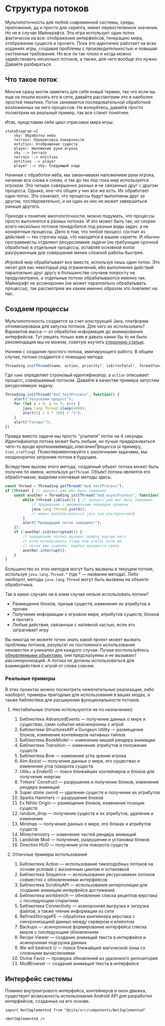 # Структура потоков

Мультипоточность для любой современной системы, среды, приложения, да и просто для скрипта, имеет первостепенное значение. Но не в случае Майнкрафта. Эта игра использует один поток фактически на все: отображение интерфейсов, генерацию мира, отображение существ и прочего. Пока это идентично работает на всех изданиях игры, создавая проблемы с производительностью и повышая системные требования. Но все ли так плохо и когда можно задействовать несколько потоков, а также, для чего вообще это нужно. Давайте разбираться.

## Что такое поток

Многие сразу могли заметить для себя новый термин, так что если вы еще не пошли искать его в сети, давайте рассмотрим это в наиболее простой тематике. Поток занимается последовательной обработкой возложенных на него процессов. Не волнуйтесь, давайте просто посмотрим на реальный пример, так все станет понятнее.

Итак, представим себе цикл отрисовки мира игры:

```mermaid
stateDiagram-v2
    sky: Обработка неба
    terrain: Перерисовка поверхности
    entities: Отображение существ
    player: Наложение руки игрока
    sky --> terrain
    terrain --> entities
    entities --> player
    player --> sky: Следующий кадр
```

Начиная с обработки неба, мы заканчиваем наложением руки игрока, начиная все снова и снова, и так до тех пор пока мир используется игроком. Это четыре совершенно разных и не связанных друг с другом процесса. Однако, кое-что общее у них все же есть. Их обработает один поток. Это означает, что процессы будут выполнены друг за другом, последовательно, и ни один из них не может завершиться раньше другого.

Приходя к понятию многопоточности, можно подумать, что процессы просто выполнятся в разных потоках. И это может быть так, но скорее всего несколько потоков понадобится под разные виды задач, а не конкретные процессы. Дело в том, что любой процесс состоит из действий — тех строчек кода, что находятся в вашем скрипте. И обычно программисты отделяют ресурсоемкие задачи (не требующие срочной обработки) в отдельные процессы, оставляя основной поток разгруженным для совершения менее сложной работы быстрее.

Игровой мир обрабатывает все вместе, используя лишь один поток. Это несет для нас некоторый ряд ограничений, ибо выполнение действий параллельно друг другу в большинстве случаев попросту не предусмотрено, а отдельные потоки обрабатываются именно так. Майнкрафт не ассинхронен (не может параллельно обрабатывать процессы), так рассмотрим же каким именно образом это повлияет на нас.

## Создаем процессы

Мультипоточность создается за счет конструкций Java, платформа оптимизирована для запуска потоков. Для чего их использовать? Вариантов масса — от обработки информации до анимирования интерфейсов. Тут решать только вам и давать каких бы то ни было рекомендация мы не можем, советую изучить [сторонюю статью](https://habr.com/ru/sandbox/167189).

Начнем с создания простого потока, имитирующего работу. В общем случае, потоки создаются с помощью метода:

```js
Threading.initThread(name, action, priority?, isErrorFatal?, formatFunc?)
```

Где `name` определяет строковый идентификатор, а `action` описывает процесс, совершаемый потоком. Давайте в качестве примера запустим ресурсоемкую задачу:

```js
Threading.initThread("mod_testProcess", function() {
    alert("Запускаем процесс");
    for (let i = 0; i <= 5; i++) {
        java.lang.Thread.sleep(4000);
        alert((i / 5 * 100) + "%");
    }
    alert("Готово!");
})
```

Правда вместо задачи мы просто "усыпили" поток на 4 секунды. Идентификатор потока может быть любым, но лучше придерживаться чего-то вроде *краткоеимямода_описаниеПроцесса* (к примеру, `tcon_crafting`). Поэкспериментируйте с различными задачами, мы неоднократно затронем потоки в будущем.

Вследствии вызова этого метода, созданный объект потока может быть получен по имени, используя `getThread`. Объект потока является его обработчиком, выделим ключевые методы здесь:

```js
const thread = Threading.getThread("mod_testProcess");
if (thread) { // процесс уже мог быть завершен
    const another = Threading.initThread("mod_asyncProcess", function() {
        while (thread.isAlive()) { // процесс уже мог быть завершен
            // прерывание с минимальным периодом времени
            java.lang.Thread.yield();
            // можно воспользоваться join как альтернативой
        }
        alert("Предыдущий поток завершен!");
    });
    if (!another.isInterrupted()) {
        // прерывание потока вызовет ошибку внутри него
        // если использовать sleep или yield; если же
        // поток уже усыплен, ошибка вызовется сразу
        another.interrupt();
    }
}
```

Большинство из этих методов могут быть вызваны в текущем потоке, используя `java.lang.Thread.*` (где * — название метода). Либо наоборот, методы `java.lang.Thread` могут быть вызваны на объекте обработчика.

Так в каких случаях ни в коем случае нельзя использовать потоки?

- Размещение блоков, призыв существ, изменение их атрибутов и прочее
- Получение информации о игровом мире, атрибутов существ, блоков и прочего
- Любые действия, связанные с нативной частью, если это затрагивает игру

Вы никогда не можете точно знать какой проект может вызвать проблемы потоков, результат их постоянного использования неизвестен и уникален для каждого случая. Лучше воспользуйтесь [обновляемыми объектами](updatables.md), они предсказуемы и не вызывают рассинхронизаций. А потоки не должны использоваться для взаимодействия с игрой от слова совсем.

### Реальные примеры

В этих проектах можно посмотреть нежелательные реализации, либо наоборот, примеры пригодные для использования в ваших модах, а также библиотеки для расширения функциональности потоков.

<!-- Расширяйте этот список самостоятельно по мере необходимости. -->

1. Нестабильные (потоки используются не по назначению)

   1. Библиотека AdvancedEvents — получение данных о мире и существах, сами события неасинхронны с игрой
   2. Библиотеки StructuresAPI и Dungeon Utility — размещение блоков, изменение контейнеров нативных тайлов
   3. Библиотека BookModel — изменение мешей рендера анимации
   4. Библиотека Transition — изменение атрибутов и положения существ
   5. Библиотека Bow — изменение угла зрения игрока
   6. Aim Assist — получение данных о мире, его существах и изменение угла поворота существ
   7. Utils+ и EnderIO — поиск ближайших контейнеров и блоков для получения энергии
   8. Tinkers' Construct — разрушение и получение блоков, изменение рендера анимаций
   9. Super stone sword — удаление существ и получение их атрибутов
   10. Sparks Hammers — разрушение блоков
   11. Ex Nihilo Origin — размещение блоков, изменение позиции существ
   12. random_drop — получение существ и их атрибутов, удаление и изменение
   13. Minimap — получение данных о мире, его блоках и атрибутов существ
   14. Minechemistry — изменение частей рендера анимаций
   15. Landslide Mod — получение, разрушение и установка блоков
   16. Direction HUD — получение угла поворота существ

2. Отличные примеры использования

   1. Библиотека Action — использование тикоподобных потоков на основе условий c жизненным циклом и остановкой
   2. Библиотека Sequence — использование ресурсоемких потоков совместно с обновлениями интерфейсов
   3. Библиотека ScrutinyAPI — использование интерполяции для создания анимации интерфейса достижений
   4. Библиотека workbench — обновление списка рецептов верстака с последующим открытием
   5. Библиотека Connectivity — асинхронная выгрузка и загрузка файлов, а также чтение информации из сети
   6. RefinedStoragePE — обработка контейнера верстака с синхронизацией данных между сервером и клиентом
   7. Backups — асинхронное формирование интерфейса списка миров с последующим обновлением
   8. Recipe Viewer — создание анимаций текста в интерфейсе и асинхронная подгрузка данных
   9. We will bedrock U — поиск ближайшей магической зоны со сложными вычислениями
   10. Divine Favor — проверка обновлений из удаленного репозитория
   11. ModBrowser — создание анимаций текста в интерфейсе

## Интерфейс системы

Помимо внутреигрового интерфейса, контейнеров и окон движка, существует возможность использования Android API для разработки интерфейсов, созданных на его основе.

```mdx-code-block
import NotImplemented from "@site/src/components/NotImplemented"

<NotImplemented />
```
